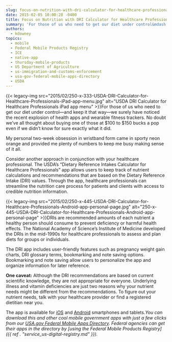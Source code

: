 ```yaml
---
slug: focus-on-nutrition-with-dri-calculator-for-healthcare-professionals-app
date: 2015-02-05 10:00:28 -0400
title: Focus on Nutrition with DRI Calculator for Healthcare Professionals App
summary: 'For those of us who need to get our diet under control&mdash;and keep it that way&mdash;we surely have noticed the recent explosion of health apps and wearable fitness trackers. No doubt we’ve all thought about buying one of those at $100 to $150 bucks a'
authors:
  - kdowney
topics:
  - mobile
  - Federal Mobile Products Registry
  - ICE
  - native-app
  - thursday-mobile-products
  - US Department of Agriculture
  - us-immigration-and-customs-enforcement
  - usa-gov-federal-mobile-apps-directory
  - USDA
---
```


{{< legacy-img src="2015/02/250-x-333-USDA-DRI-Calculator-for-Healthcare-Professionals-iPad-app-menu.jpg" alt="USDA DRI Calculator for Healthcare Professionals iPad app menu" >}}For those of us who need to get our diet under control—and keep it that way—we surely have noticed the recent explosion of health apps and wearable fitness trackers. No doubt we’ve all thought about buying one of those at $100 to $150 bucks a pop even if we didn’t know for sure exactly what it did.

My personal two-week obsession in wristband form came in sporty neon orange and provided me plenty of numbers to keep me busy making sense of it all.

Consider another approach in conjunction with your healthcare professional. The USDA’s “Dietary Reference Intakes Calculator for Healthcare Professionals” app allows users to keep track of nutrient calculations and recommendations that are based on the Dietary Reference Intake (DRI) values. Through the app, healthcare professionals can streamline the nutrition care process for patients and clients with access to credible nutrition information.

{{< legacy-img src="2015/02/250-x-445-USDA-DRI-Calculator-for-Healthcare-Professionals-Android-app-personal-page.jpg" alt="250-x-445-USDA-DRI-Calculator-for-Healthcare-Professionals-Android-app-personal-page" >}}DRIs are recommended amounts of each nutrient a healthy person should consume to prevent deficiency or harmful health effects. The National Academy of Science’s Institute of Medicine developed the DRIs in the mid-1990s for healthcare professionals to assess and plan diets for groups or individuals.

The DRI app includes user-friendly features such as pregnancy weight gain charts, DRI glossary terms, bookmarking and note saving options. Bookmarking and note saving allow users to personalize the app and organize information for later reference.

**One caveat:** Although the DRI recommendations are based on current scientific knowledge, they are not appropriate for everyone. Underlying illness and vitamin deficiencies are just two reasons why your nutrient needs might be different from the recommendations. To figure out your nutrient needs, talk with your healthcare provider or find a registered dietitian near you.

The app is available for [iOS](https://itunes.apple.com/us/app/dri-calculator-for-healthcare/id922494493?mt=8) and [Android](https://play.google.com/store/apps/details?id=com.bluepane.usda_dri) smartphones and tablets._You can download this and other cool mobile government apps with just a few clicks from our [USA.gov Federal Mobile Apps Directory](http://www.usa.gov/mobileapps.shtml). Federal agencies can get their apps in the directory by [using the Federal Mobile Products Registry]({{ ref . "service_us-digital-registry.md" }})._

 